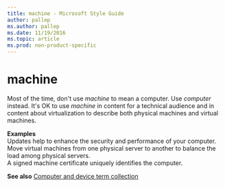 ```yaml
---
title: machine - Microsoft Style Guide
author: pallep
ms.author: pallep
ms.date: 11/19/2016
ms.topic: article
ms.prod: non-product-specific
---
```


# machine

Most of the time, don't use *machine* to mean a computer. Use *computer* instead. It's OK to use *machine*
in content for a technical audience and in content about virtualization
to describe both physical machines and virtual machines.

**Examples**  
Updates help to enhance the security and performance of your computer.  
Move virtual machines from one physical server to another to balance the load among physical servers.  
A signed machine certificate uniquely identifies the computer.

**See also** [Computer and device term collection](/style-guide/a-z-word-list-term-collections/term-collections/computer-device-terms)
